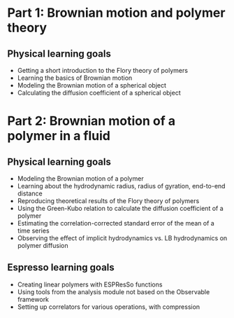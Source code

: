 # Part 1: Brownian motion and polymer theory

## Physical learning goals

* Getting a short introduction to the Flory theory of polymers
* Learning the basics of Brownian motion
* Modeling the Brownian motion of a spherical object
* Calculating the diffusion coefficient of a spherical object

# Part 2: Brownian motion of a polymer in a fluid

## Physical learning goals

* Modeling the Brownian motion of a polymer
* Learning about the hydrodynamic radius, radius of gyration, end-to-end distance
* Reproducing theoretical results of the Flory theory of polymers
* Using the Green-Kubo relation to calculate the diffusion coefficient of a polymer
* Estimating the correlation-corrected standard error of the mean of a time series
* Observing the effect of implicit hydrodynamics vs. LB hydrodynamics on polymer diffusion

## Espresso learning goals

* Creating linear polymers with ESPResSo functions
* Using tools from the analysis module not based on the Observable framework
* Setting up correlators for various operations, with compression